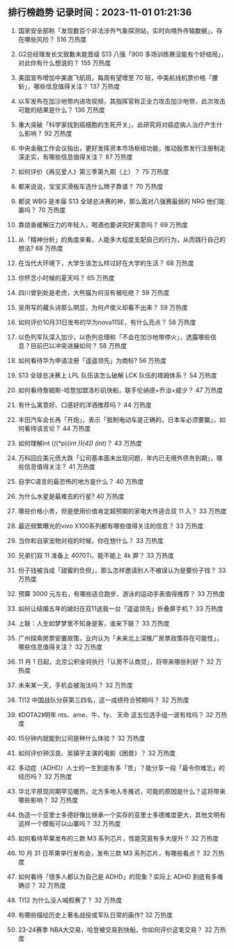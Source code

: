 
## 排行榜趋势 记录时间：2023-11-01 01:21:36
  
  1. 国家安全部称「发现数百个非法涉外气象探测站，实时向境外传输数据」，存在哪些风险？ 516 万热度
    
  2. G2总经理发长文致歉未能晋级 S13 八强「900 多场训练赛没能有个好结局」，对此你有什么想说的？ 155 万热度
    
  3. 美国宣布增加中美直飞航班，每周有望增至 70 班，中美航线机票价格「腰斩」，哪些信息值得关注？ 137 万热度
    
  4. 以军发布在加沙地带内进攻视频，其指挥官称正全力攻击加沙地带，此次攻击可能的结果是什么？ 136 万热度
    
  5. 重大突破「科学家找到癌细胞的生死开关」，此研究将对癌症病人治疗产生什么影响？ 92 万热度
    
  6. 中央金融工作会议指出，更好发挥资本市场枢纽功能，推动股票发行注册制走深走实，有哪些信息值得关注？ 87 万热度
    
  7. 如何评价《再见爱人》第三季第九期（上）？ 75 万热度
    
  8. 都来说说，宝宝买滑板车选什么牌子靠谱？ 70 万热度
    
  9. 都说 WBG 是本届 S13 全球总决赛的神，那么面对八强赛最弱的 NRG 他们能赢吗？ 70 万热度
    
  10. 靠烧香缓解压力的年轻人，喝酒也要讲究好寓意吗？ 69 万热度
    
  11. 从「精神分析」的角度来看，人能多大程度支配自己的行为，从而践行自己的想法? 68 万热度
    
  12. 在当代大环境下，大学生该怎么样过好在大学的生活？ 68 万热度
    
  13. 你怀念小时候的夏天吗？ 65 万热度
    
  14. 四川曾到处是老虎，大熊猫为何没有被吃绝？ 59 万热度
    
  15. 吴用写的藏头诗那么明显，为何卢俊义却看不出来？ 59 万热度
    
  16. 如何评价10月31日发布的华为nova11SE，有什么亮点？ 58 万热度
    
  17. 以色列军队深入加沙，以色列总理称「不会在加沙地带停火」，透露哪些信息？目前巴以冲突进展如何？ 58 万热度
    
  18. 如何看待华为申请注册「遥遥领先」为商标? 56 万热度
    
  19. S13 全球总决赛上 LPL 队伍该怎么破解 LCK 队伍的塔姆体系？ 54 万热度
    
  20. 如何看待詹姆斯-哈登加盟洛杉矶快船，联手伦纳德+乔治+威少？ 47 万热度
    
  21. 有什么寓意好、口感好的洋酒推荐吗？ 44 万热度
    
  22. 丰田汽车会长再「开炮」，表示「抵制电动车是正确的，日本车必须要赢」，如何看待该言论？ 44 万热度
    
  23. 如何理解int (*(*(*p)(int *))[4]) (int*)？ 43 万热度
    
  24. 万科回应美元债大跌「公司基本面未出现问题，年内已无境外债务到期」，哪些信息值得关注？ 41 万热度
    
  25. 自学C语言的最恐怖的地方是什么？ 40 万热度
    
  26. 为什么水星是最难去的行星? 40 万热度
    
  27. 哪些价格小贵，但是使用价值肯定超预期的家电大件适合双 11 入？ 33 万热度
    
  28. 最近频繁曝光的vivo X100系列都有哪些值得关注的信息？ 33 万热度
    
  29. 当你和自家宠物对视的时候，你在想什么？ 33 万热度
    
  30. 兄弟们双 11 准备上 4070Ti，能不能上 4k 屏？ 33 万热度
    
  31. 份子钱被当成「甜蜜的负担」，那么怎样邀请别人不被误认为是要份子钱？ 33 万热度
    
  32. 预算 3000 元左右，有哪些适合跑步、游泳的运动手表值得推荐？ 33 万热度
    
  33. 如何让结婚五年的媳妇在双11送我一台「遥遥领先」折叠屏手机？ 33 万热度
    
  34. 上联：人生如梦梦里不知身是客，谁来下联？ 33 万热度
    
  35. 广州探索房票安置政策，业内认为「未来北上深推广房票政策存在可能性」，哪些信息值得关注？ 32 万热度
    
  36. 11 月 1 日起，北京公积金将执行「认房不认商贷」，将带来哪些利好？ 32 万热度
    
  37. 未来某一天，手机会被淘汰吗？ 32 万热度
    
  38. TI12 中国战队分获第三四名，这一成绩符合预期吗？ 32 万热度
    
  39. 《DOTA2》明年 nts、ame、牛、fy、 天命 这五位选手组一波有戏吗？ 32 万热度
    
  40. 15分钟内就能到公司是种什么体验？ 32 万热度
    
  41. 如何评价钟汉良、吴镇宇主演的电影《困兽》？ 32 万热度
    
  42. 多动症（ADHD）人士的一生到底有多「苦」？能分享一段「最令你难忘」的经历吗？ 32 万热度
    
  43. 华北平原现同期罕见暖热，北方多地入冬推迟，可能的原因是什么？这将带来哪些影响？ 32 万热度
    
  44. 伪造一个亚里士多德好像比继承一个实存的亚里士多德难度更大，其他文明有这样一个模板可以山寨吗？ 32 万热度
    
  45. 如何看待苹果发布的三款 M3 系列芯片，性能究竟有多大提升？ 32 万热度
    
  46. 10 月 31 日苹果举行发布会，发布三款 M3 系列芯片，有哪些看点？ 32 万热度
    
  47. 如何看待「很多人都认为自己是 ADHD」的现象？实际上 ADHD 到底有多难确诊？ 32 万热度
    
  48. TI12 为什么没人喊假赛了？ 32 万热度
    
  49. 有哪些描绘历史上著名战役或军队日常的画作? 32 万热度
    
  50. 23-24赛季 NBA大交易，哈登被交易到快船，你如何评价这笔交易？ 32 万热度
    